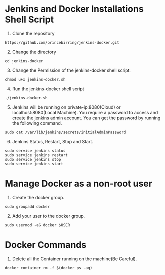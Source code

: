# Jenkins and Docker Installations Shell Script

1. Clone the repository
```
https://github.com/princebirring/jenkins-docker.git
```
2. Change the directory
```
cd jenkins-docker
```
3. Change the Permission of the jenkins-docker shell script.
```
chmod u+x jenkins-docker.sh
```
4. Run the jenkins-docker shell script
```
./jenkins-docker.sh
```
5. Jenkins will be running on private-ip:8080(Cloud) or localhost:8080(Local Machine). You require a password to access and create the jenkins admin account. You can get the password by running the following command. 
```
sudo cat /var/lib/jenkins/secrets/initialAdminPassword
```
6. Jenkins Status, Restart, Stop and Start. 
```
sudo service jenkins status
sudo service jenkins restart
sudo service jenkins stop
sudo service jenkins start
```
# Manage Docker as a non-root user
1. Create the docker group.
```
sudo groupadd docker
```
2. Add your user to the docker group.
```
sudo usermod -aG docker $USER
```
# Docker Commands
1. Delete all the Container running on the machine(Be Careful).
```
docker container rm -f $(docker ps -aq)
```
